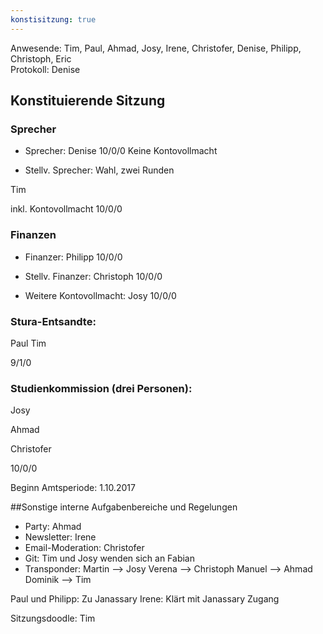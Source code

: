 ```yaml
---
konstisitzung: true
---
```


Anwesende: Tim, Paul, Ahmad, Josy, Irene, Christofer, Denise, Philipp,
Christoph, Eric  
Protokoll: Denise

## Konstituierende Sitzung

### Sprecher

- Sprecher: Denise 10/0/0
  Keine Kontovollmacht

- Stellv. Sprecher:
  Wahl, zwei Runden

Tim

inkl. Kontovollmacht 10/0/0

### Finanzen

- Finanzer: Philipp 10/0/0

- Stellv. Finanzer: Christoph 10/0/0

- Weitere Kontovollmacht: Josy 10/0/0

### Stura-Entsandte:

Paul
Tim

9/1/0

### Studienkommission (drei Personen):

Josy

Ahmad

Christofer

10/0/0

Beginn Amtsperiode: 1.10.2017

##Sonstige interne Aufgabenbereiche und Regelungen

- Party: Ahmad
- Newsletter: Irene
- Email-Moderation: Christofer
- Git: Tim und Josy wenden sich an Fabian
- Transponder:
  Martin --> Josy
  Verena --> Christoph
  Manuel --> Ahmad
  Dominik --> Tim

Paul und Philipp: Zu Janassary
Irene: Klärt mit Janassary Zugang

Sitzungsdoodle: Tim
